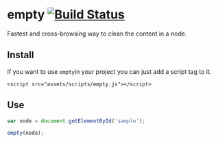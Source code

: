 # empty [![Build Status](https://travis-ci.org/jeremenichelli/empty.svg)](https://travis-ci.org/jeremenichelli/empty)

Fastest and cross-browsing way to clean the content in a node.

## Install

If you want to use ```empty```in your project you can just add a script tag to it.

```
<script src="assets/scripts/empty.js"></script>
```

## Use

```js
var node = document.getElementById('sample');

empty(node);
```

